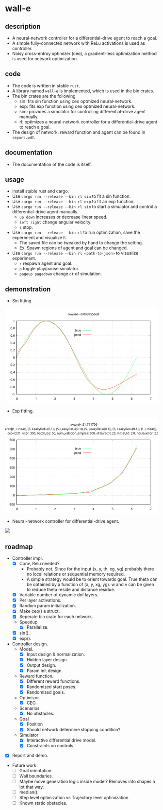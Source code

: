 # wall-e

## description
- A neural-network controller for a differential-drive agent to reach a goal.
- A simple fully-connected network with ReLu activations is used as controller.
- Noisy cross-entroy optimizer (ceo), a gradient-less optimization method is used for network optimization.

## code
- The code is written in stable `rust`.
- A library named `wall-e` is implemented, which is used in the bin crates.
- The bin crates are the following
    - sin: fits sin function using ceo optmized neural-network.
    - exp: fits exp function using ceo optmized neural-network.
    - sim: provides a simulator for controlling differential-drive agent manually.
    - rl:  optimizes a neural-network controller for a differential-drive agent to reach a goal.
- The design of network, reward function and agent can be found in `report.pdf`.

## documentation
- The documentation of the code is itself.

## usage
- Install stable rust and cargo.
- Use `cargo run --release --bin rl sin` to fit a sin function.
- Use `cargo run --release --bin rl exp` to fit an exp function.
- Use `cargo run --release --bin rl sim` to start a simulator and control a differential-drive agent manually.
    - `up down` increases or decrease linesr speed.
    - `left right` change angular velocity.
    - `s` stop.
- Use `cargo run --release --bin rl` to run optimization, save the experiment and visualize it.
    - The saved file can be tweaked by hand to change the setting.
    - Ex. Spawn regions of agent and goal can be changed.
- Use `cargo run --release --bin rl <path-to-json>` to visualize experiment.
    - `r` respawn agent and goal.
    - `p` toggle play/pause simulator.
    - `pageup pagedown` change `dt` of simulation.

## demonstration

- Sin fitting.

![](./github/sin.png)

- Exp fitting.

![](./github/exp.png)

- Neural-network controller for differential-drive agent.

[![](http://img.youtube.com/vi/4jXgBfBq2UI/0.jpg)](http://www.youtube.com/watch?v=4jXgBfBq2UI)

## roadmap
- Controller impl.
    - [x] Conv, Relu needed?
        - Probably not. Since for the input (x, y, th, xg, yg) probably there no local relations or sequential memory required.
        - A simple strategy would be to orient towards goal. True theta can be obtained by a function of (x, y, xg, yg). w and v can be given to reduce theta reside and distance residue.
    - [x] Variable number of dynamic dof layers.
    - [x] Per layer activations.
    - [x] Random param initialization.
    - [x] Make ceo() a struct.
    - [x] Seperate bin crate for each network.
    - Speedup
        - [x] Parallelize.
    - [x] sin().
    - [x] exp().
- Controller design.
    - Model.
        - [x] Input design & normalization.
        - [x] Hidden layer design.
        - [x] Output design.
        - [x] Param init design.
    - Reward function.
        - [x] Different reward functions.
        - [x] Randomized start poses.
        - [x] Randomized goals.
    - Optimizor.
        - [x] CEO.
    - Scenarios
        - [x] No obstacles.
    - Goal
        - [x] Position
        - [x] Should network determine stopping condition?
    - Simulator
        - [x] Interactive differential drive model.
        - [x] Constraints on controls.
- [x] Report and demo.

- Future work
    - [ ] Goal orientation
    - [ ] Wall boundaries.
    - [ ] Maybe move generation logic inside model? Removes into shapes a lot that way.
    - [ ] median().
    - [ ] Step level optimization vs Trajectory level optimization.
    - [ ] Known static obstacles.

